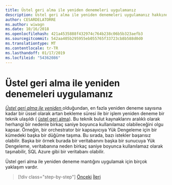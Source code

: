 ```yaml
---
title: Üstel geri alma ile yeniden denemeleri uygulamanız
description: Üstel geri alma ile yeniden denemeleri uygulamanız hakkında bilgi edinin.
author: CESARDELATORRE
ms.author: wiwagn
ms.date: 10/16/2018
ms.openlocfilehash: 421a4535888f432974c764b238c06b5b323aefb3
ms.sourcegitcommit: 542aa405b295955eb055765f33723cb8b588d0d0
ms.translationtype: MT
ms.contentlocale: tr-TR
ms.lasthandoff: 01/17/2019
ms.locfileid: "54362086"
---
```

# <a name="implement-retries-with-exponential-backoff"></a>Üstel geri alma ile yeniden denemeleri uygulamanız

[*Üstel geri alma ile yeniden* ](/azure/architecture/patterns/retry) olduğundan, en fazla yeniden deneme sayısına kadar bir üssel olarak artan bekleme süresi ile bir işlem yeniden deneme bir teknik ulaşıldı ( [üstel geri alma](https://en.wikipedia.org/wiki/Exponential_backoff)). Bu teknik bulut kaynaklarını aralıklı olarak herhangi bir nedenle birkaç saniye boyunca kullanılamaz olabileceğini olgu kapsar. Örneğin, bir orchestrator bir kapsayıcıya Yük Dengeleme için bir kümedeki başka bir düğüme taşıma. Bu sırada, bazı istekler başarısız olabilir. Başka bir örnek burada bir veritabanını başka bir sunucuya Yük Dengeleme, veritabanına neden birkaç saniye boyunca kullanılamaz olarak taşınabilir, SQL Azure gibi bir veritabanı olabilir.

Üstel geri alma ile yeniden deneme mantığını uygulamak için birçok yaklaşım vardır.

>[!div class="step-by-step"]
>[Önceki](partial-failure-strategies.md)
>[İleri](implement-resilient-entity-framework-core-sql-connections.md)